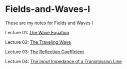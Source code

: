# Fields-and-Waves-I

These are my notes for Fields and Waves I

Lecture 01: [The Wave Equation](Fields-and-Waves-I-Lecture-Notes/Lecture_01_The_Wave_Equation.pdf)

Lecture 02: [The Traveling Wave](Fields-and-Waves-I-Lecture-Notes/Fields_and_Waves_I_Lecture_02_The_Traveling_Wave.pdf)

Lecture 03: [The Reflection Coefficient](Fields-and-Waves-I-Lecture-Notes/Fields_and_Waves_I_Lecture_03_The_Reflection_Coefficient.pdf)

Lecture 04: [The Input Impedance of a Transmission Line](Fields-and-Waves-I-Lecture-Notes/Fields_and_Waves_I_Lecture_04_The_Input_Impedance_of_a_Transmission_Line.pdf)


